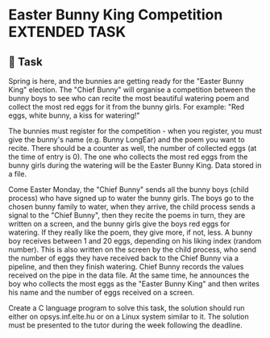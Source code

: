 # Easter Bunny King Competition  EXTENDED TASK

## 🐰 Task
Spring is here, and the bunnies are getting ready for the "Easter Bunny King" election. 
The "Chief Bunny" will organise a competition between the bunny boys to see
who can recite the most beautiful watering poem and collect the most red eggs for it from the bunny girls. 
For example: "Red eggs, white bunny, a kiss for watering!"

The bunnies must register for the competition - when you register, 
you must give the bunny's name (e.g. Bunny LongEar) and the poem you want to recite. 
There should be a counter as well, the number of collected eggs (at the time of entry is 0). 
The one who collects the most red eggs from the bunny girls during the watering will be the Easter Bunny King. Data stored in a file.

Come Easter Monday, the "Chief Bunny" sends all the bunny boys (child process) who have signed up to water the bunny girls.
The boys go to the chosen bunny family to water, when they arrive, the child process sends a signal to the "Chief Bunny", 
then they recite the poems in turn, they are written on a screen, and the bunny girls give the boys red eggs for watering. 
If they really like the poem, they give more, if not, less. A bunny boy receives between 1 and 20 eggs, 
depending on his liking index (random number). This is also written on the screen by the child process, 
who send the number of eggs they have received back to the Chief Bunny via a pipeline, and then they finish watering. 
Chief Bunny records the values received on the pipe in the data file. At the same time,
he announces the boy who collects the most eggs as the "Easter Bunny King" and then writes his name 
and the number of eggs received on a screen.

Create a C language program to solve this task, the solution should run either on opsys.inf.elte.hu or on a Linux system similar to it. The solution must be presented to the tutor during the week following the deadline.